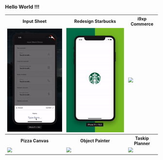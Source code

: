 ### Hello World !!!


<table>
  <tr>
    <th>Input Sheet</th>
    <th>Redesign Starbucks</th>
    <th>i9xp Commerce</th>
  </tr>
  <tr>
    <td>
      <img src="https://github.com/andreciornavei/images/blob/master/flutter-input-sheet/FlutterInputSheet.gif?raw=true"/>
    </td>
    <td>
      <img src="https://github.com/andreciornavei/images/blob/master/redesign_starbucks/redesign_starbucks.gif?raw=true"/>
    </td>
    <td>
      <img src="https://github.com/andreciornavei/images/blob/master/i9xp_commerce/i9xp_commerce.gif?raw=true"/>
    </td>
  </tr>
  <tr>
    <th>Pizza Canvas</th>
    <th>Object Painter</th>
    <th>Taskip Planner</th>
  </tr>
  <tr>
    <td>
      <img src="https://github.com/andreciornavei/pizza_canvas/blob/master/preview.gif?raw=true"/>
    </td>
    <td>
      <img src="https://github.com/andreciornavei/object_painter/blob/master/preview.gif?raw=true"/>
    </td>
    <td>
      <img src="https://github.com/andreciornavei/images/blob/master/taskitplanner.gif?raw=true"/>
    </td>
  </tr>
</table>

<!--
**andreciornavei/andreciornavei** is a ✨ _special_ ✨ repository because its `README.md` (this file) appears on your GitHub profile.

Here are some ideas to get you started:

- 🔭 I’m currently working on ...
- 🌱 I’m currently learning ...
- 👯 I’m looking to collaborate on ...
- 🤔 I’m looking for help with ...
- 💬 Ask me about ...
- 📫 How to reach me: ...
- 😄 Pronouns: ...
- ⚡ Fun fact: ...
-->
